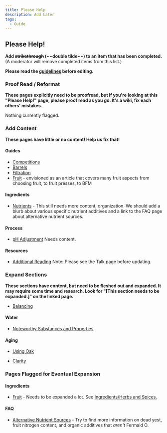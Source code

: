 ```yaml
---
title: Please Help
description: Add Later
tags:
  - Guide
---
```


## Please Help!

**Add ~~strikethrough~~ (\~~double tilde\~~) to an item that has been completed.** (A moderator will remove completed
items from this list.)

**Please read the [guidelines](/wiki_editing_guidelines) before editing.**

### Proof Read / Reformat

**These pages explicitly need to be proofread, but if you're looking at this "Please Help!" page, please proof read as
you go. It's a wiki, fix each others' mistakes.**

Nothing currently flagged.

### Add Content

**These pages have little or no content! Help us fix that!**

#### Guides

- [Competitions](/guides/competition)
- [Barrels](/guides/barrels)
- [Filtration](/guides/filtration)
- [Fruit](/guides/fruit) - envisioned as an article that covers many fruit aspects from choosing fruit, to fruit
  presses, to BFM

#### Ingredients

- [Nutrients](/ingredients/nutrients) - This still needs more content, organization. We should add a blurb about various
  specific nutrient additives and a link to the FAQ page about alternative nutrient sources.

#### Process

- [pH Adjustment](/process/ph_adjustment) Needs content.

#### Resources

- [Additional Reading](/resources/reading_list) Note: Please see the Talk page before updating.

### Expand Sections

**These sections have content, but need to be fleshed out and expanded. It may require some time and research. Look for
"[This section needs to be expanded.]" on the linked page.**

- [Balancing](/process/balancing)

#### Water

- [Noteworthy Substances and Properties](/ingredients/water#noteworthy_substances_and_properties)

#### Aging

- [Using Oak](/process/aging#using_oak)

- [Clarity](/process/aging#clarity)

### Pages Flagged for Eventual Expansion

#### Ingredients

- [Fruit](/ingredients/fruit) - Needs to be expanded a lot. See
  [Ingredients/Herbs and Spices.](/ingredients/herbs_and_spices)

#### FAQ

- [Alternative Nutrient Sources](/faq/alternative_nutrient_sources) - Try to find more information on dead yest, fruit
  nitrogen content, and organic additives that _aren't_ Fermaid O.

